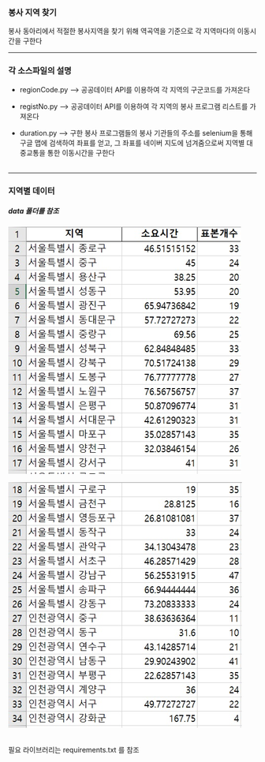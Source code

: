 ### 봉사 지역 찾기
봉사 동아리에서 적절한 봉사지역을 찾기 위해 역곡역을 기준으로 각 지역마다의 이동시간을 구한다 

<hr/>


### 각 소스파일의 설명</br>


- regionCode.py --> 공공데이터 API를 이용하여 각 지역의 구군코드를 가져온다</br>


- registNo.py --> 공공데이터 API를 이용하여 각 지역의 봉사 프로그램 리스트를 가져온다</br>


- duration.py --> 구한 봉사 프로그램들의 봉사 기관들의 주소를 selenium을 통해 구글 맵에 검색하여 좌표를 얻고, 그 좌표를 네이버 지도에 넘겨줌으로써 지역별 대중교통을 통한 이동시간을 구한다
<br/><br/>
<hr/>

### 지역별 데이터

##### data 폴더를 참조


![image](\doc\data1.jpg)


![image](\doc\data2.jpg)

<br/>
필요 라이브러리는 requirements.txt 를 참조



